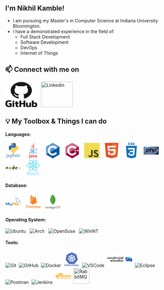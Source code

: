 ## I'm Nikhil Kamble!
 - I am pursuing my Master's in Computer Science at Indiana University Bloomington. 
 - I have a demonstrated experience in the field of:
    - Full Stack Development
    - Software Development
    - DevOps
    - Internet of Things

## 📫 Connect with me on

  <a href="https://github.com/kamblenikhil"><img src="https://github.com/devicons/devicon/blob/master/icons/github/github-original-wordmark.svg" alt="Github" width="100" height="80"/></a>&nbsp;&nbsp;
  <a href="https://www.linkedin.com/in/kamblenikhil"><img src="https://www.vectorlogo.zone/logos/linkedin/linkedin-icon.svg" title="Linkedin" width="100" height="80"/></a>

## 💡 My Toolbox & Things I can do

#### Languages:
<p>
  <img src="https://github.com/devicons/devicon/blob/master/icons/python/python-original-wordmark.svg" title="Python" alt="Python" width="50" height="50"/>&nbsp;&nbsp;
  <img src="https://github.com/devicons/devicon/blob/master/icons/java/java-original-wordmark.svg" title="Java" alt="Java" width="50" height="50"/>&nbsp;&nbsp;
  <img src="https://github.com/devicons/devicon/blob/master/icons/c/c-original.svg" title="C" alt="C" width="50" height="50"/>&nbsp;&nbsp;
  <img src="https://github.com/devicons/devicon/blob/master/icons/cplusplus/cplusplus-original.svg" title="C++" alt="C++" width="50" height="50"/>&nbsp;&nbsp;
  <img src="https://github.com/devicons/devicon/blob/master/icons/javascript/javascript-original.svg" title="JavaScript" alt="JavaScript" width="50" height="50"/>&nbsp;&nbsp;
  <img src="https://github.com/devicons/devicon/blob/master/icons/html5/html5-original.svg" title="HTML5" alt="HTML" width="50" height="50"/>&nbsp;&nbsp;
  <img src="https://github.com/devicons/devicon/blob/master/icons/css3/css3-plain-wordmark.svg"  title="CSS3" alt="CSS" width="50" height="50"/>&nbsp;&nbsp;
  <img src="https://github.com/devicons/devicon/blob/master/icons/php/php-original.svg"  title="PHP" alt="PHP" width="50" height="50"/>&nbsp;&nbsp;
  <img src="https://github.com/devicons/devicon/blob/master/icons/nodejs/nodejs-original-wordmark.svg" title="NodeJS" alt="NodeJS" width="50" height="50"/>&nbsp;&nbsp;
  <img src="https://github.com/devicons/devicon/blob/master/icons/react/react-original-wordmark.svg" title="React" alt="React" width="50" height="50"/>
</p>

#### Database:
<p>
  <img src="https://github.com/devicons/devicon/blob/master/icons/mysql/mysql-original-wordmark.svg" title="MYSQL" alt="MYSQL" width="50" height="50"/>&nbsp;&nbsp;
  <img src="https://github.com/devicons/devicon/blob/master/icons/firebase/firebase-plain-wordmark.svg" title="Firebase" alt="Firebase" width="50" height="50"/>&nbsp;&nbsp;
  <img src="https://github.com/devicons/devicon/blob/master/icons/mongodb/mongodb-original-wordmark.svg" title="MongoDB" alt="MongoDB" width="50" height="50"/>
</p>

#### Operating System:
<p>
  <img src="https://www.vectorlogo.zone/logos/ubuntu/ubuntu-ar21.svg" title="Ubuntu" alt="Ubuntu" width="80" height="50"/>&nbsp;&nbsp;
  <img src="https://www.vectorlogo.zone/logos/archlinux/archlinux-ar21.svg" title="Arch" alt="Arch" width="80" height="50"/>&nbsp;&nbsp;
  <img src="https://www.vectorlogo.zone/logos/suse/suse-ar21.svg" title="OpenSuse" alt="OpenSuse" width="80" height="50"/>&nbsp;&nbsp;
  <img src="https://vignette.wikia.nocookie.net/logopedia/images/b/bd/Windows_NT_4.0_Logo.svg" title="WinNT" alt="WinNT" width="50" height="50"/>
</p>

#### Tools:
<p>
  <img src="https://www.vectorlogo.zone/logos/git-scm/git-scm-icon.svg" title="Git" alt="Git" width="50" height="50"/>&nbsp;
  <img src="https://www.vectorlogo.zone/logos/github/github-icon.svg" title="GitHub" alt="GitHub" width="50" height="50"/>&nbsp;
  <img src="https://www.vectorlogo.zone/logos/docker/docker-ar21.svg" title="Docker" alt="Docker" width="80" height="60"/>&nbsp;
  <img src="https://github.com/devicons/devicon/blob/master/icons/kubernetes/kubernetes-plain-wordmark.svg" title="Kubernetes" alt="Kubernetes" width="50" height="50"/>&nbsp;
  <img src="https://www.vectorlogo.zone/logos/visualstudio_code/visualstudio_code-icon.svg" title="VSCode" alt="VSCode" width="50" height="50"/>&nbsp;
  <img src="https://github.com/devicons/devicon/blob/master/icons/androidstudio/androidstudio-original-wordmark.svg" title="AStudio" alt="AStudio" width="80" height="50"/>&nbsp;
  <img src="https://www.pngfind.com/pngs/m/12-122645_eclipse1024-eclipse-ide-icon-png-transparent-png.png" title="Eclipse" alt="Eclipse" width="50" height="50"/>&nbsp;
  <img src="https://www.vectorlogo.zone/logos/getpostman/getpostman-icon.svg" title="Postman" alt="Postman" width="50" height="50"/>&nbsp;
  <img src="https://www.vectorlogo.zone/logos/jenkins/jenkins-ar21.svg" title="Jenkins" alt="Jenkins" width="80" height="50"/>&nbsp;
  <img src="https://github.com/devicons/devicon/blob/master/icons/amazonwebservices/amazonwebservices-plain-wordmark.svg" title="AWS" alt="AWS" width="50" height="50"/>&nbsp;
  <img src="https://www.vectorlogo.zone/logos/rabbitmq/rabbitmq-icon.svg" title="RabbitMQ" width="50" height="50"/>
</p>

<!--

### Hi there 👋


## 🙌🏻 

**kamblenikhil/kamblenikhil** is a ✨ _special_ ✨ repository because its `README.md` (this file) appears on your GitHub profile.

Here are some ideas to get you started:

- 🔭 I’m currently working on ...
- 🌱 I’m currently learning ...
- 👯 I’m looking to collaborate on ...
- 🤔 I’m looking for help with ...
- 💬 Ask me about ...
- 📫 How to reach me: ...
- 😄 Pronouns: ...
- ⚡ Fun fact: ...
-->
